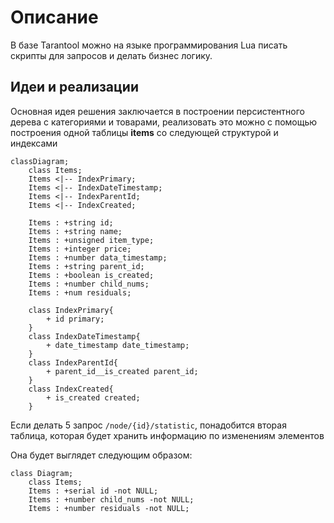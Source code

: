 # Описание

В базе Tarantool можно на языке программирования Lua писать скрипты для запросов и делать бизнес логику.

## Идеи и реализации
Основная идея решения заключается в построении персистентного дерева с категориями и товарами, реализовать это можно с помощью построения одной таблицы <b>items</b> со следующей структурой и индексами 

```mermaid
classDiagram;
    class Items;
    Items <|-- IndexPrimary;
    Items <|-- IndexDateTimestamp;
    Items <|-- IndexParentId;
    Items <|-- IndexCreated;

    Items : +string id;
    Items : +string name;
    Items : +unsigned item_type;
    Items : +integer price;
    Items : +number data_timestamp;
    Items : +string parent_id;
    Items : +boolean is_created;
    Items : +number child_nums;
    Items : +num residuals;

    class IndexPrimary{
        + id primary;
    }
    class IndexDateTimestamp{
        + date_timestamp date_timestamp;
    }
    class IndexParentId{
        + parent_id__is_created parent_id;
    }
    class IndexCreated{
        + is_created created;
    }
```

Если делать 5 запрос ```/node/{id}/statistic```, понадобится вторая таблица, которая будет хранить информацию по изменениям элементов

Она будет выглядет следующим образом:

```mermaid
class Diagram;
    class Items;
    Items : +serial id -not NULL;
    Items : +number child_nums -not NULL;
    Items : +number residuals -not NULL;


```
